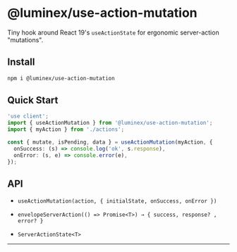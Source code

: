 # @luminex/use-action-mutation

Tiny hook around React 19's `useActionState` for ergonomic server-action "mutations".

## Install

```bash
npm i @luminex/use-action-mutation
```

## Quick Start

```ts
'use client';
import { useActionMutation } from '@luminex/use-action-mutation';
import { myAction } from './actions';

const { mutate, isPending, data } = useActionMutation(myAction, {
  onSuccess: (s) => console.log('ok', s.response),
  onError: (s, e) => console.error(e),
});
```

## API

- `useActionMutation(action, { initialState, onSuccess, onError })`

- `envelopeServerAction(() => Promise<T>) → { success, response? , error? }`

- `ServerActionState<T>`

--- 

